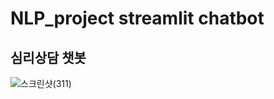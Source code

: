 # NLP_project streamlit chatbot
## 심리상담 챗봇

![스크린샷(311)](https://user-images.githubusercontent.com/65655570/215271594-f0377be2-d8af-4ab0-92d1-4a5f78fd57a2.png)
